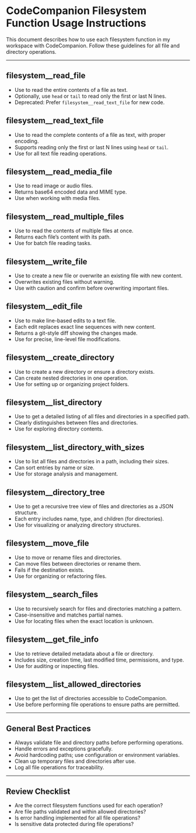 # CodeCompanion Filesystem Function Usage Instructions

This document describes how to use each filesystem function in my workspace with CodeCompanion. Follow these guidelines for all file and directory operations.

---

## filesystem\_\_read_file

- Use to read the entire contents of a file as text.
- Optionally, use `head` or `tail` to read only the first or last N lines.
- Deprecated: Prefer `filesystem__read_text_file` for new code.

## filesystem\_\_read_text_file

- Use to read the complete contents of a file as text, with proper encoding.
- Supports reading only the first or last N lines using `head` or `tail`.
- Use for all text file reading operations.

## filesystem\_\_read_media_file

- Use to read image or audio files.
- Returns base64 encoded data and MIME type.
- Use when working with media files.

## filesystem\_\_read_multiple_files

- Use to read the contents of multiple files at once.
- Returns each file’s content with its path.
- Use for batch file reading tasks.

## filesystem\_\_write_file

- Use to create a new file or overwrite an existing file with new content.
- Overwrites existing files without warning.
- Use with caution and confirm before overwriting important files.

## filesystem\_\_edit_file

- Use to make line-based edits to a text file.
- Each edit replaces exact line sequences with new content.
- Returns a git-style diff showing the changes made.
- Use for precise, line-level file modifications.

## filesystem\_\_create_directory

- Use to create a new directory or ensure a directory exists.
- Can create nested directories in one operation.
- Use for setting up or organizing project folders.

## filesystem\_\_list_directory

- Use to get a detailed listing of all files and directories in a specified path.
- Clearly distinguishes between files and directories.
- Use for exploring directory contents.

## filesystem\_\_list_directory_with_sizes

- Use to list all files and directories in a path, including their sizes.
- Can sort entries by name or size.
- Use for storage analysis and management.

## filesystem\_\_directory_tree

- Use to get a recursive tree view of files and directories as a JSON structure.
- Each entry includes name, type, and children (for directories).
- Use for visualizing or analyzing directory structures.

## filesystem\_\_move_file

- Use to move or rename files and directories.
- Can move files between directories or rename them.
- Fails if the destination exists.
- Use for organizing or refactoring files.

## filesystem\_\_search_files

- Use to recursively search for files and directories matching a pattern.
- Case-insensitive and matches partial names.
- Use for locating files when the exact location is unknown.

## filesystem\_\_get_file_info

- Use to retrieve detailed metadata about a file or directory.
- Includes size, creation time, last modified time, permissions, and type.
- Use for auditing or inspecting files.

## filesystem\_\_list_allowed_directories

- Use to get the list of directories accessible to CodeCompanion.
- Use before performing file operations to ensure paths are permitted.

---

## General Best Practices

- Always validate file and directory paths before performing operations.
- Handle errors and exceptions gracefully.
- Avoid hardcoding paths; use configuration or environment variables.
- Clean up temporary files and directories after use.
- Log all file operations for traceability.

---

## Review Checklist

- Are the correct filesystem functions used for each operation?
- Are file paths validated and within allowed directories?
- Is error handling implemented for all file operations?
- Is sensitive data protected during file operations?
